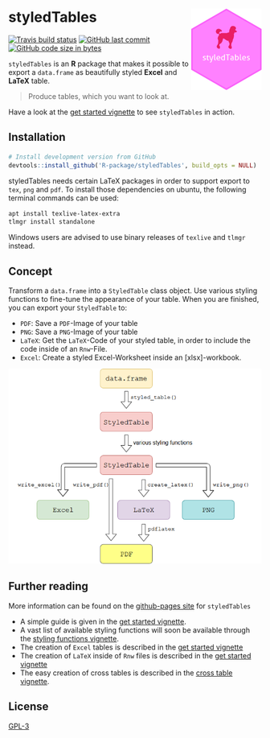 
# styledTables <img src="man/figures/logo.png" align="right" alt="" width=140 height=162 />

<!-- badges: start -->

[![Travis build
status](https://travis-ci.org/R-package/styledTables.svg?branch=master)](https://travis-ci.org/R-package/styledTables)
[![GitHub last
commit](https://img.shields.io/github/last-commit/R-package/styledTables.svg?logo=github)](https://github.com/R-package/styledTables/commits/master)
[![GitHub code size in
bytes](https://img.shields.io/github/languages/code-size/R-package/styledTables.svg?logo=github)](https://github.com/R-package/styledTables)

`styledTables` is an **R** package that makes it possible to export a
`data.frame` as beautifully styled **Excel** and **LaTeX** table.

> Produce tables, which you want to look at.

Have a look at the [get started
vignette](https://R-package.github.io/styledTables/articles/styledTables.html)
to see `styledTables` in action.

## Installation

``` r
# Install development version from GitHub
devtools::install_github('R-package/styledTables', build_opts = NULL)
```

styledTables needs certain LaTeX packages in order to support export to
`tex`, `png` and `pdf`. To install those dependencies on ubuntu, the
following terminal commands can be used:

``` bash
apt install texlive-latex-extra
tlmgr install standalone
```

Windows users are advised to use binary releases of `texlive` and
`tlmgr` instead.

## Concept

Transform a `data.frame` into a `StyledTable` class object. Use various
styling functions to fine-tune the appearance of your table. When you
are finished, you can export your `StyledTable` to:

  - `PDF`: Save a `PDF`-Image of your table
  - `PNG`: Save a `PNG`-Image of your table
  - `LaTeX`: Get the `LaTeX`-Code of your styled table, in order to
    include the code inside of an `Rnw`-File.
  - `Excel`: Create a styled Excel-Worksheet inside an
    \[xlsx\]-workbook.

<p>

<img src="man/figures/flow_st.png">

</p>

## Further reading

More information can be found on the [github-pages
site](https://R-package.github.io/styledTables) for `styledTables`

  - A simple guide is given in the [get started
    vignette](https://R-package.github.io/styledTables/articles/styledTables.html).
  - A vast list of available styling functions will soon be available
    through the [styling functions
    vignette](https://R-package.github.io/styledTables/articles/styling_functions.html).
  - The creation of `Excel` tables is described in the [get started
    vignette](https://R-package.github.io/styledTables/articles/styledTables.html)
  - The creation of `LaTeX` inside of `Rnw` files is described in the
    [get started
    vignette](https://R-package.github.io/styledTables/articles/styledTables.html)
  - The easy creation of cross tables is described in the [cross table
    vignette](https://R-package.github.io/styledTables/articles/cross_table_creation.html).

## License

[GPL-3](https://R-package.github.io/styledTables/LICENSE)
